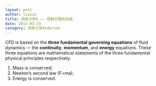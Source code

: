 ```yaml
---
layout: post
author: liuxin
title: 流体力学6 —— 控制方程的总结
date: 2017-03-23
category: 流体力学Anderson
---
```


<script type="text/x-mathjax-config">MathJax.Hub.Config({tex2jax: {inlineMath:[['$','$']]}});</script>
<script type="text/javascript" src="http://cdn.mathjax.org/mathjax/latest/MathJax.js?config=TeX-AMS-MML_HTMLorMML"></script>

CFD is based on the **three fundamental governing equations** of fluid dynamics — the **continuity**, **momentum**, and **energy** equations. These three equations are mathematical statements of the three fundamental physical principles respectively:
1. Mass is conserved; 
2. Newton’s second law (F=ma);
3. Energy is conserved.


